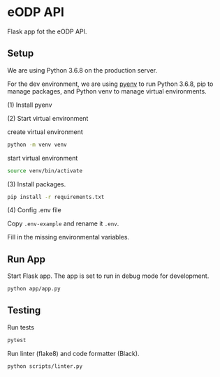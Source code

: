 # eODP API

Flask app fot the eODP API.

## Setup

We are using Python 3.6.8 on the production server.

For the dev environment, we are using [pyenv](https://github.com/pyenv/pyenv) to run Python 3.6.8, pip to manage packages, and Python venv to manage virtual environments.

(1) Install pyenv

(2) Start virtual environment

create virtual environment

```bash
python -m venv venv
```
start virtual environment

```bash
source venv/bin/activate
```

(3) Install packages.

```bash
pip install -r requirements.txt
```

(4) Config .env file

Copy `.env-example` and rename it `.env`.

Fill in the missing environmental variables.

## Run App

Start Flask app. The app is set to run in debug mode for development.

```bash
python app/app.py
```

## Testing

Run tests

```bash
pytest
```

Run linter (flake8) and code formatter (Black).

```bash
python scripts/linter.py
```
